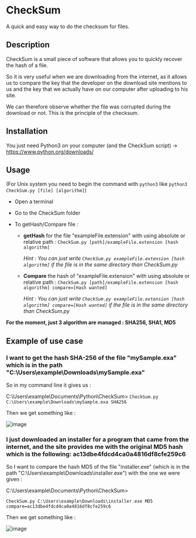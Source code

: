 # CheckSum
A quick and easy way to do the checksum for files.

## Description
CheckSum is a small piece of software that allows you to quickly recover the hash of a file.

So it is very useful when we are downloading from the internet, as it allows us to compare the key that the developer on the download site mentions to us and the key that we actually have on our computer after uploading to his site.

We can therefore observe whether the file was corrupted during the download or not. This is the principle of the checksum.

## Installation
You just need Python3 on your computer (and the CheckSum script) -> https://www.python.org/downloads/

## Usage

(For Unix system you need to begin the command with `python3` like `python3 CheckSum.py [file] [algorithm]`)

- Open a terminal 
- Go to the CheckSum folder
- To getHash/Compare file :

  * **getHash** for the file "exampleFile.extension" with using absolute or relative path : `CheckSum.py [path]/exampleFile.extension [hash algorithm]`  

    _Hint : You can just write `CheckSum.py exampleFile.extension [hash algorithm]`  if the file is in the same directory than CheckSum.py_
    
   * **Compare** the hash of "exampleFile.extension" with using absolute or relative path : `CheckSum.py [path]/exampleFile.extension [hash algorithm] compare=[Hash wanted]`  

      _Hint : You can just write `CheckSum.py exampleFile.extension [hash algorithm] compare=[Hash wanted]`  if the file is in the same directory than CheckSum.py_
    
**For the moment, just 3 algorithm are managed : SHA256, SHA1, MD5**

## Example of use case

### I want to get the hash SHA-256 of the file "mySample.exa" which is in the path "C:\Users\example\Downloads\mySample.exa"

So in my command line it gives us : 

C:\Users\example\Documents\Python\CheckSum> `CheckSum.py C:\Users\example\Downloads\mySample.exa SHA256`

Then we get something like :

![image](https://user-images.githubusercontent.com/61197119/124780778-29adf000-df43-11eb-856f-451df67fac9e.png)

### I just downloaded an installer for a program that came from the internet, and the site provides me with the original MD5 hash which is the following: ac13dbe4fdcd4ca0a4816df8cfe259c6

So I want to compare the hash MD5 of the file "installer.exe" (which is in the path "C:\Users\example\Downloads\installer.exe") with the one we were given :

C:\Users\example\Documents\Python\CheckSum> 

`CheckSum.py C:\Users\example\Downloads\installer.exe MD5 compare=ac13dbe4fdcd4ca0a4816df8cfe259c6`

Then we get something like :

![image](https://user-images.githubusercontent.com/61197119/124782439-85c54400-df44-11eb-916d-1c686635e00d.png)

    
